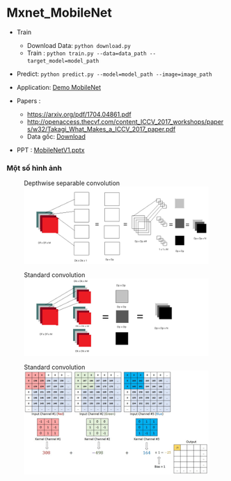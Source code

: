 # Mxnet_MobileNet

- Train
  - Download Data: `python download.py`
  - Train : `python train.py --data=data_path --target_model=model_path`
  
- Predict: `python predict.py --model=model_path --image=image_path`
- Application: [Demo MobileNet](https://github.com/maituduy/MobileNet-Application)

- Papers :
  - https://arxiv.org/pdf/1704.04861.pdf
  - http://openaccess.thecvf.com/content_ICCV_2017_workshops/papers/w32/Takagi_What_Makes_a_ICCV_2017_paper.pdf
  - Data gốc: [Download](https://drive.google.com/open?id=1FYE3MRkzk-z6f6LFyQEflfER1F2Wx0Yd)
- PPT : [MobileNetV1.pptx](https://docs.google.com/presentation/d/1VaVRG6pf-0z131AUx_tmAIRTNO7OFbcHwK13wrsXrpc/edit?usp=sharing)

### Một số hình ảnh
<figure>
  <figcaption>Depthwise separable convolution</figcaption>
  <img src="https://github.com/maituduy/Mxnet_MobileNet/blob/master/images/Depth%20wise.png?raw=true" alt=".."/>
</figure>
<figure>
  <figcaption>Standard convolution</figcaption>
  <img src="https://github.com/maituduy/Mxnet_MobileNet/blob/master/images/Standar%20Conv.png?raw=true" alt=".."/>
</figure>
<figure>
  <figcaption>Standard convolution</figcaption>
  <img src="https://github.com/maituduy/Mxnet_MobileNet/blob/master/images/uDgke.gif?raw=true" alt=".."/>
</figure>

